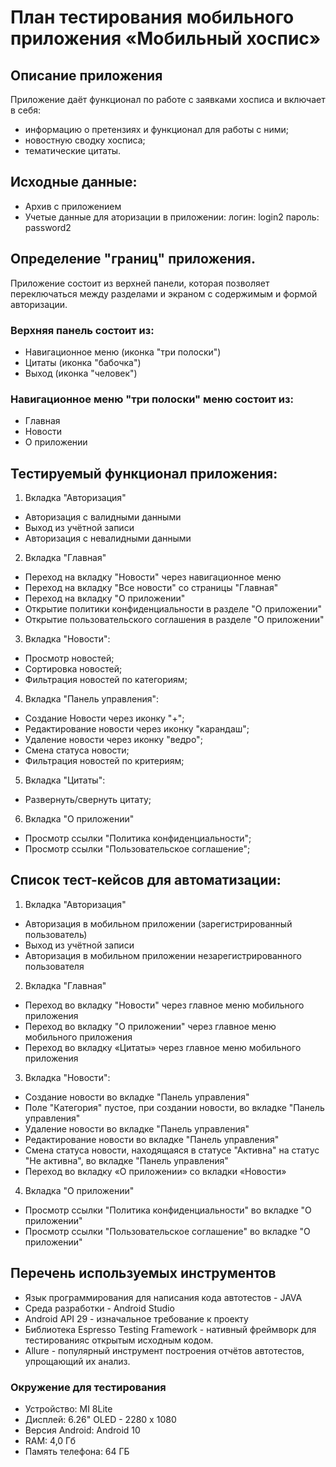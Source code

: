 # План тестирования мобильного приложения «Мобильный хоспис»

## Описание приложения
Приложение даёт функционал по работе с заявками хосписа и включает в себя:

- информацию о претензиях и функционал для работы с ними;
- новостную сводку хосписа;
- тематические цитаты.

## Исходные данные:
- Архив с приложением
- Учетые данные для аторизации в приложении: логин: login2 пароль: password2

## Определение "границ" приложения.
Приложение состоит из верхней панели, которая позволяет переключаться между разделами и экраном с содержимым и формой авторизации.

### Верхняя панель состоит из:

- Навигационное меню (иконка "три полоски")
- Цитаты (иконка "бабочка")
- Выход (иконка "человек")

### Навигационное меню "три полоски" меню состоит из:

- Главная
- Новости
- О приложении

## Тестируемый функционал приложения:

1. Вкладка "Авторизация"

- Авторизация с валидными данными
- Выход из учётной записи
- Авторизация с невалидными данными
  
2. Вкладка "Главная"

- Переход на вкладку "Новости" через навигационное меню
- Переход на вкладку "Все новости" со страницы "Главная"
- Переход на вкладку "О приложении"
- Открытие политики конфиденциальности в разделе "О приложении"
- Открытие пользовательского соглашения в разделе "О приложении"

3. Вкладка "Новости":

- Просмотр новостей;
- Сортировка новостей;
- Фильтрация новостей по категориям;
  
4. Вкладка "Панель управления":

- Создание Новости через иконку "+";
- Редактирование новости через иконку "карандаш";
- Удаление новости через иконку "ведро";
- Смена статуса новости; 
- Фильтрация новостей по критериям;
  
5. Вкладка "Цитаты":

- Развернуть/свернуть цитату;

6. Вкладка "О приложении"

- Просмотр ссылки "Политика конфиденциальности";
- Просмотр ссылки "Пользовательское соглашение";

## Список тест-кейсов для автоматизации:

1. Вкладка "Авторизация"

- Авторизация в мобильном приложении (зарегистрированный пользователь)
- Выход из учётной записи
- Авторизация в мобильном приложении незарегистрированного пользователя

2. Вкладка "Главная"

- Переход во вкладку "Новости" через главное меню мобильного приложения
- Переход во вкладку "О приложении" через главное меню мобильного приложения
- Переход во вкладку «Цитаты» через главное меню мобильного приложения

3. Вкладка "Новости":

- Создание новости во вкладке "Панель управления"
- Поле "Категория" пустое, при создании новости, во вкладке "Панель управления"
- Удаление новости во вкладке "Панель управления"
- Редактирование новости во вкладке "Панель управления"
- Смена статуса новости, находящаяся в статусе "Активна" на статус "Не активна", во вкладке "Панель управления"
- Переход во вкладку «О приложении» со вкладки «Новости»

4. Вкладка "О приложении"

- Просмотр ссылки "Политика конфиденциальности" во вкладке "О приложении"
- Просмотр ссылки "Пользовательское соглашение" во вкладке "О приложении"

## Перечень используемых инструментов

- Язык программирования для написания кода автотестов - JAVA
- Среда разработки - Android Studio
- Android API 29 - изначальное требование к проекту
- Библиотека Espresso Testing Framework - нативный фреймворк для тестированияс открытым исходным кодом.
- Allure - популярный инструмент построения отчётов автотестов, упрощающий их анализ.

### Окружение для тестирования 

- Устройство: MI 8Lite
- Дисплей: 6.26" OLED - 2280 х 1080
- Версия Android: Android 10
- RAM: 4,0 Гб
- Память телефона: 64 ГБ
